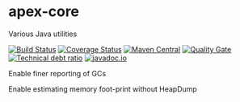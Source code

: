 # apex-core
Various Java utilities

[![Build Status](https://travis-ci.org/blasd/apex-core.svg?branch=master)](https://travis-ci.org/blasd/apex-core)
[![Coverage Status](https://coveralls.io/repos/github/blasd/apex-core/badge.svg?branch=master)](https://coveralls.io/github/blasd/apex-core?branch=master)
[![Maven Central](https://maven-badges.herokuapp.com/maven-central/com.github.blasd.apex/apex-core/badge.svg)](https://maven-badges.herokuapp.com/maven-central/com.github.blasd.apex/apex-core)
[![Quality Gate](https://sonarqube.com/api/badges/gate?key=com.github.blasd.apex:apex-core)](https://sonarqube.com/dashboard/index/com.github.blasd.ape:apex-core)
[![Technical debt ratio](https://sonarqube.com/api/badges/measure?key=com.github.blasd.apex:apex-core&metric=sqale_debt_ratio)](https://sonarqube.com/dashboard/index/com.github.blasd.ape:apex-core)
[![javadoc.io](https://javadoc-emblem.rhcloud.com/doc/com.github.blasd.apex/apex-core/badge.svg)](http://www.javadoc.io/doc/com.github.blasd.apex/apex-core)



Enable finer reporting of GCs

Enable estimating memory foot-print without HeapDump
